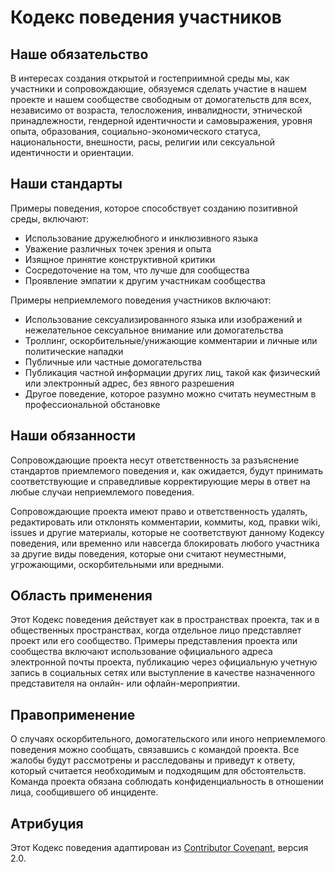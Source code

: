 # Кодекс поведения участников

## Наше обязательство

В интересах создания открытой и гостеприимной среды мы, как участники и сопровождающие,
обязуемся сделать участие в нашем проекте и нашем сообществе свободным от домогательств для всех,
независимо от возраста, телосложения, инвалидности, этнической принадлежности, гендерной идентичности
и самовыражения, уровня опыта, образования, социально-экономического статуса, национальности,
внешности, расы, религии или сексуальной идентичности и ориентации.

## Наши стандарты

Примеры поведения, которое способствует созданию позитивной среды, включают:

- Использование дружелюбного и инклюзивного языка
- Уважение различных точек зрения и опыта
- Изящное принятие конструктивной критики
- Сосредоточение на том, что лучше для сообщества
- Проявление эмпатии к другим участникам сообщества

Примеры неприемлемого поведения участников включают:

- Использование сексуализированного языка или изображений и нежелательное сексуальное внимание
  или домогательства
- Троллинг, оскорбительные/унижающие комментарии и личные или политические нападки
- Публичные или частные домогательства
- Публикация частной информации других лиц, такой как физический или электронный адрес,
  без явного разрешения
- Другое поведение, которое разумно можно считать неуместным в профессиональной обстановке

## Наши обязанности

Сопровождающие проекта несут ответственность за разъяснение стандартов приемлемого поведения
и, как ожидается, будут принимать соответствующие и справедливые корректирующие меры в ответ
на любые случаи неприемлемого поведения.

Сопровождающие проекта имеют право и ответственность удалять, редактировать или отклонять
комментарии, коммиты, код, правки wiki, issues и другие материалы, которые не соответствуют
данному Кодексу поведения, или временно или навсегда блокировать любого участника за другие
виды поведения, которые они считают неуместными, угрожающими, оскорбительными или вредными.

## Область применения

Этот Кодекс поведения действует как в пространствах проекта, так и в общественных пространствах,
когда отдельное лицо представляет проект или его сообщество. Примеры представления проекта или сообщества
включают использование официального адреса электронной почты проекта, публикацию через официальную
учетную запись в социальных сетях или выступление в качестве назначенного представителя на онлайн-
или офлайн-мероприятии.

## Правоприменение

О случаях оскорбительного, домогательского или иного неприемлемого поведения можно сообщать,
связавшись с командой проекта. Все жалобы будут рассмотрены и расследованы и приведут к ответу,
который считается необходимым и подходящим для обстоятельств. Команда проекта обязана соблюдать
конфиденциальность в отношении лица, сообщившего об инциденте.

## Атрибуция

Этот Кодекс поведения адаптирован из [Contributor Covenant](https://www.contributor-covenant.org), версия 2.0.
